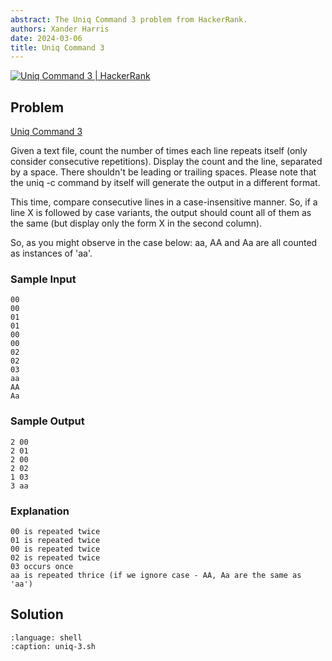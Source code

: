 ```yaml
---
abstract: The Uniq Command 3 problem from HackerRank.
authors: Xander Harris
date: 2024-03-06
title: Uniq Command 3
---
```


[![Uniq Command 3 | HackerRank](https://img.shields.io/badge/HackerRank-green?style=for-the-badge&logo=hackerrank&label=uniq%203)](https://www.hackerrank.com/challenges/text-processing-in-linux-the-uniq-command-3/)

## Problem

[Uniq Command 3](https://www.hackerrank.com/challenges/text-processing-in-linux-the-uniq-command-3/problem?isFullScreen=true)

Given a text file, count the number of times each line repeats itself (only consider consecutive repetitions). Display the count and the line, separated by a space. There shouldn't be leading or trailing spaces. Please note that the uniq -c command by itself will generate the output in a different format.

This time, compare consecutive lines in a case-insensitive manner. So, if a line X is followed by case variants, the output should count all of them as the same (but display only the form X in the second column).

So, as you might observe in the case below: aa, AA and Aa are all counted as instances of 'aa'.

### Sample Input

```{code-block} shell
00
00
01
01
00
00
02
02
03
aa
AA
Aa
```

### Sample Output

```{code-block} shell
2 00
2 01
2 00
2 02
1 03
3 aa
```

### Explanation

```{code-block} shell
00 is repeated twice
01 is repeated twice
00 is repeated twice
02 is repeated twice
03 occurs once
aa is repeated thrice (if we ignore case - AA, Aa are the same as 'aa')
```

## Solution

```{literalinclude} uniq-3.sh
:language: shell
:caption: uniq-3.sh
```

```{index} command; uniq-3
```

```{index} shell; uniq-3
```
